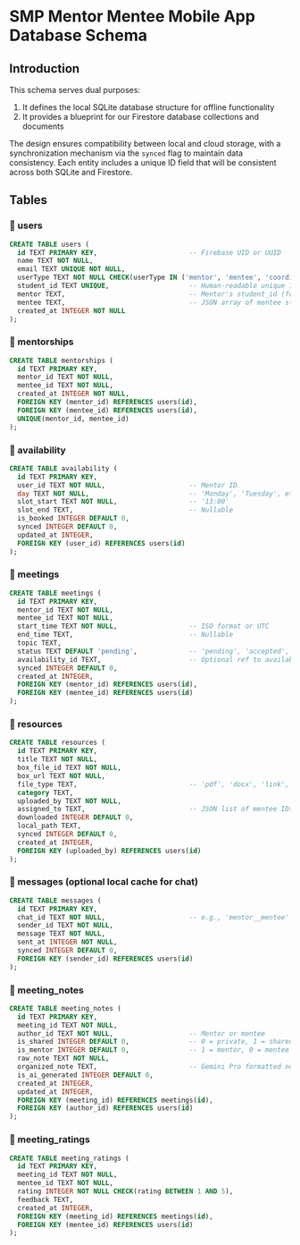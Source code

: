 # SMP Mentor Mentee Mobile App Database Schema

## Introduction

This schema serves dual purposes:
1. It defines the local SQLite database structure for offline functionality
2. It provides a blueprint for our Firestore database collections and documents

The design ensures compatibility between local and cloud storage, with a synchronization mechanism via the `synced` flag to maintain data consistency. Each entity includes a unique ID field that will be consistent across both SQLite and Firestore.

## Tables

### 🔹 users
```sql
CREATE TABLE users (
  id TEXT PRIMARY KEY,                       -- Firebase UID or UUID
  name TEXT NOT NULL,
  email TEXT UNIQUE NOT NULL,
  userType TEXT NOT NULL CHECK(userType IN ('mentor', 'mentee', 'coordinator')),
  student_id TEXT UNIQUE,                    -- Human-readable unique identifier
  mentor TEXT,                               -- Mentor's student_id (for mentees)
  mentee TEXT,                               -- JSON array of mentee student_ids (for mentors, up to 3)
  created_at INTEGER NOT NULL
);
```

### 🔹 mentorships
```sql
CREATE TABLE mentorships (
  id TEXT PRIMARY KEY,
  mentor_id TEXT NOT NULL,
  mentee_id TEXT NOT NULL,
  created_at INTEGER NOT NULL,
  FOREIGN KEY (mentor_id) REFERENCES users(id),
  FOREIGN KEY (mentee_id) REFERENCES users(id),
  UNIQUE(mentor_id, mentee_id)
);
```

### 🔹 availability
```sql
CREATE TABLE availability (
  id TEXT PRIMARY KEY,
  user_id TEXT NOT NULL,                     -- Mentor ID
  day TEXT NOT NULL,                         -- 'Monday', 'Tuesday', etc.
  slot_start TEXT NOT NULL,                  -- '13:00'
  slot_end TEXT,                             -- Nullable
  is_booked INTEGER DEFAULT 0,
  synced INTEGER DEFAULT 0,
  updated_at INTEGER,
  FOREIGN KEY (user_id) REFERENCES users(id)
);
```

### 🔹 meetings
```sql
CREATE TABLE meetings (
  id TEXT PRIMARY KEY,
  mentor_id TEXT NOT NULL,
  mentee_id TEXT NOT NULL,
  start_time TEXT NOT NULL,                  -- ISO format or UTC
  end_time TEXT,                             -- Nullable
  topic TEXT,
  status TEXT DEFAULT 'pending',             -- 'pending', 'accepted', 'rejected'
  availability_id TEXT,                      -- Optional ref to availability
  synced INTEGER DEFAULT 0,
  created_at INTEGER,
  FOREIGN KEY (mentor_id) REFERENCES users(id),
  FOREIGN KEY (mentee_id) REFERENCES users(id)
);
```

### 🔹 resources
```sql
CREATE TABLE resources (
  id TEXT PRIMARY KEY,
  title TEXT NOT NULL,
  box_file_id TEXT NOT NULL,
  box_url TEXT NOT NULL,
  file_type TEXT,                            -- 'pdf', 'docx', 'link', etc.
  category TEXT,
  uploaded_by TEXT NOT NULL,
  assigned_to TEXT,                          -- JSON list of mentee IDs (or separate table if needed)
  downloaded INTEGER DEFAULT 0,
  local_path TEXT,
  synced INTEGER DEFAULT 0,
  created_at INTEGER,
  FOREIGN KEY (uploaded_by) REFERENCES users(id)
);
```

### 🔹 messages (optional local cache for chat)
```sql
CREATE TABLE messages (
  id TEXT PRIMARY KEY,
  chat_id TEXT NOT NULL,                     -- e.g., 'mentor__mentee'
  sender_id TEXT NOT NULL,
  message TEXT NOT NULL,
  sent_at INTEGER NOT NULL,
  synced INTEGER DEFAULT 0,
  FOREIGN KEY (sender_id) REFERENCES users(id)
);
```

### 🔹 meeting_notes
```sql
CREATE TABLE meeting_notes (
  id TEXT PRIMARY KEY,
  meeting_id TEXT NOT NULL,
  author_id TEXT NOT NULL,                   -- Mentor or mentee
  is_shared INTEGER DEFAULT 0,               -- 0 = private, 1 = shared
  is_mentor INTEGER DEFAULT 0,               -- 1 = mentor, 0 = mentee
  raw_note TEXT NOT NULL,
  organized_note TEXT,                       -- Gemini Pro formatted notes
  is_ai_generated INTEGER DEFAULT 0,
  created_at INTEGER,
  updated_at INTEGER,
  FOREIGN KEY (meeting_id) REFERENCES meetings(id),
  FOREIGN KEY (author_id) REFERENCES users(id)
);
```

### 🔹 meeting_ratings
```sql
CREATE TABLE meeting_ratings (
  id TEXT PRIMARY KEY,
  meeting_id TEXT NOT NULL,
  mentee_id TEXT NOT NULL,
  rating INTEGER NOT NULL CHECK(rating BETWEEN 1 AND 5),
  feedback TEXT,
  created_at INTEGER,
  FOREIGN KEY (meeting_id) REFERENCES meetings(id),
  FOREIGN KEY (mentee_id) REFERENCES users(id)
);
``` 